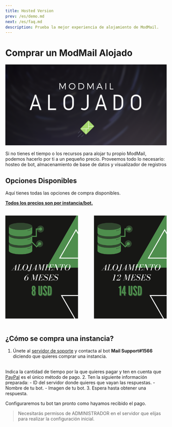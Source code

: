 ```yaml
---
title: Hosted Version
prev: /es/demo.md
next: /es/faq.md
description: Prueba la mejor experiencia de alojamiento de ModMail.
---
```


# Comprar un ModMail Alojado

![](/images/es_hosted_banner.png)

Si no tienes el tiempo o los recursos para alojar tu propio ModMail, podemos hacerlo por ti a un pequeño precio. Proveemos todo lo necesario: hosteo de bot, almacenamiento de base de datos y visualizador de registros

## Opciones Disponibles

Aquí tienes todas las opciones de compra disponibles.

<u>**Todos los precios son por instancia/bot.**</u>

<br/>

<img src="/images/es_host_6.png" alt="6months_8usd" width="45%" height="45%" style="border-right:1px solid transparent;"/> 

<img src="/images/es_host_12.png" alt="12monts_14usd" width="45%" height="45%" style="float:right; border-left:1px solid transparent;"/>

<br/>
<br/>

## ¿Cómo se compra una instancia?

1. Únete al [servidor de soporte](https://discord.gg/9jPjxMB) y contacta al bot **Mail Support#1566** diciendo que quieres comprar una instancia.
<br/>
Indica la cantidad de tiempo por la que quieres pagar y ten en cuenta que <u>PayPal</u> es el único método de pago.
2. Ten la siguiente información preparada:
  - ID del servidor donde quieres que vayan las respuestas.
  - Nombre de tu bot.
  - Imagen de tu bot.
3. Espera hasta obtener una respuesta.

Configuraremos tu bot tan pronto como hayamos recibido el pago.

> Necesitarás permisos de ADMINISTRADOR en el servidor que elijas para realizar la configuración inicial. 